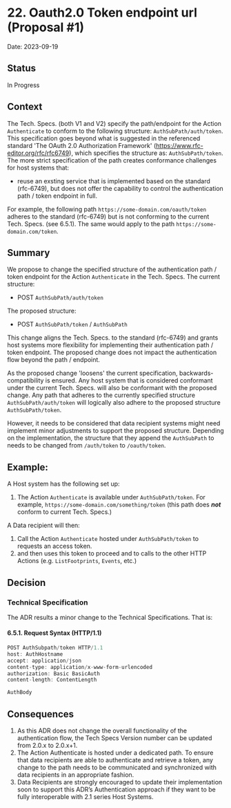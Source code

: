 # 22. Oauth2.0 Token endpoint url (Proposal #1)

Date: 2023-09-19

## Status

In Progress

## Context

The Tech. Specs. (both V1 and V2) specify the path/endpoint for the Action `Authenticate` to conform to the following structure: `AuthSubPath/auth/token`. This specification goes beyond what is suggested in the referenced standard 'The OAuth 2.0 Authorization Framework' (https://www.rfc-editor.org/rfc/rfc6749), which specifies the structure as: `AuthSubPath/token`. The more strict specification of the path creates conformance challenges for host systems that:
    
* reuse an exsting service that is implemented based on the standard (rfc-6749), but does not offer the capability to control the authentication path / token endpoint in full.
    
For example, the following path `https://some-domain.com/oauth/token` adheres to the standard (rfc-6749) but is not conforming to the current Tech. Specs. (see 6.5.1). The same would apply to the path `https://some-domain.com/token`.

## Summary

We propose to change the specified structure of the authentication path / token endpoint for the Action `Authenticate` in the Tech. Specs. The current structure:

* POST `AuthSubPath/auth/token`

The proposed structure:

* POST `AuthSubPath/token` / `AuthSubPath`

This change aligns the Tech. Specs. to the standard (rfc-6749) and grants host systems more flexibility for implementing their authentication path / token endpoint. The proposed change does not impact the authentication flow beyond the path / endpoint. 

As the proposed change 'loosens' the current specification, backwards-compatibility is ensured. Any host system that is considered conformant under the current Tech. Specs. will also be conformant with the proposed change. Any path that adheres to the currently specified structure `AuthSubPath/auth/token` will logically also adhere to the proposed structure `AuthSubPath/token`.

However, it needs to be considered that data recipient systems might need implement minor adjustments to support the proposed structure. Depending on the implementation, the structure that they append the `AuthSubPath` to needs to be changed from `/auth/token` to `/oauth/token`.


## Example:

A Host system has the following set up:

1. The Action `Authenticate` is available under `AuthSubPath/token`. For example, `https://some-domain.com/something/token` (this path does ***not*** conform to current Tech. Specs.)

A Data recipient will then:

1. Call the Action `Authenticate` hosted under `AuthSubPath/token` to requests an access token.
2. and then uses this token to proceed and to calls to the other HTTP Actions (e.g. `ListFootprints`, `Events`, etc.)

## Decision

### Technical Specification

The ADR results a minor change to the Technical Specifications. That is:

#### 6.5.1. Request Syntax (HTTP/1.1)

```javascript
POST AuthSubpath/token HTTP/1.1
host: AuthHostname
accept: application/json
content-type: application/x-www-form-urlencoded
authorization: Basic BasicAuth
content-length: ContentLength

AuthBody

```

## Consequences

1. As this ADR does not change the overall functionality of the authentication flow,  the Tech Specs Version number can be updated from 2.0.x to 2.0.x+1.
2. The Action Authenticate is hosted under a dedicated path. To ensure that data recipients are able to authenticate and retrieve a token, any change to the path needs to be communicated and synchronized with data recipients in an appropriate fashion.
5. Data Recipients are strongly encouraged to update their implementation soon to support this ADR’s Authentication approach if they want to be fully interoperable with 2.1 series Host Systems.
